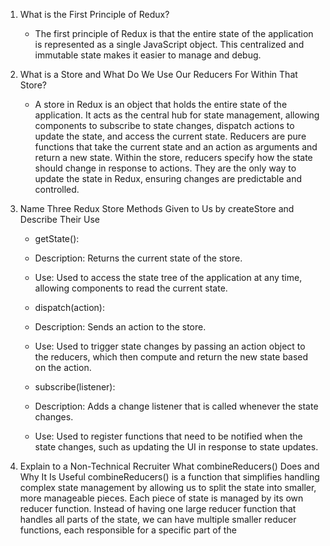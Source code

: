 1. What is the First Principle of Redux?
    - The first principle of Redux is that the entire state of the application is represented as a single JavaScript object. This centralized and immutable state makes it easier to manage and debug.

2. What is a Store and What Do We Use Our Reducers For Within That Store?
    - A store in Redux is an object that holds the entire state of the application. It acts as the central hub for state management, allowing components to subscribe to state changes, dispatch actions to update the state, and access the current state. Reducers are pure functions that take the current state and an action as arguments and return a new state. Within the store, reducers specify how the state should change in response to actions. They are the only way to update the state in Redux, ensuring changes are predictable and controlled.

3. Name Three Redux Store Methods Given to Us by createStore and Describe Their Use
    - getState():
    - Description: Returns the current state of the store.
    - Use: Used to access the state tree of the application at any time, allowing components to read the current state.

    - dispatch(action):
    - Description: Sends an action to the store.
    - Use: Used to trigger state changes by passing an action object to the reducers, which then compute and return the new state based on the action.

    - subscribe(listener):
    - Description: Adds a change listener that is called whenever the state changes.
    - Use: Used to register functions that need to be notified when the state changes, such as updating the UI in response to state updates.

4. Explain to a Non-Technical Recruiter What combineReducers() Does and Why It Is Useful
combineReducers() is a function that simplifies handling complex state management by allowing us to split the state into smaller, more manageable pieces. Each piece of state is managed by its own reducer function. Instead of having one large reducer function that handles all parts of the state, we can have multiple smaller reducer functions, each responsible for a specific part of the